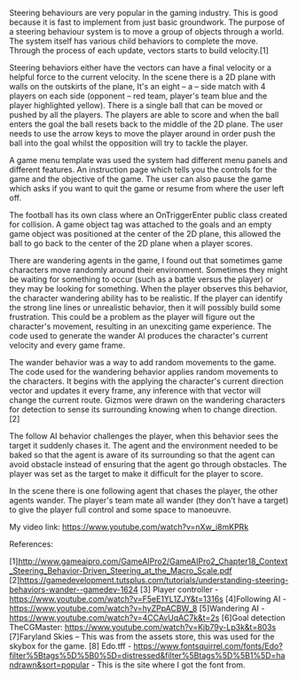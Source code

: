 Steering behaviours are very popular in the gaming industry. This is good because it is fast to implement from just basic groundwork. The purpose of a steering behaviour system is to move a group of objects through a world. The system itself has various child behaviors to complete the move. Through the process of each update, vectors starts to build velocity.[1] 

Steering behaviors either have the vectors can have a final velocity or a helpful force to the current velocity. In the scene there is a 2D plane with walls on the outskirts of the plane, It's an eight – a – side match with 4 players on each side (opponent – red team, player's team blue and the player highlighted yellow). There is a single ball that can be moved or pushed by all the players. The players are able to score and when the ball enters the goal the ball resets back to the middle of the 2D plane. The user needs to use the arrow keys to move the player around in order push the ball into the goal whilst the opposition will try to tackle the player.

A game menu template was used the system had different menu panels and different features. An instruction page which tells you the controls for the game and the objective of the game. The user can also pause the game which asks if you want to quit the game or resume from where the user left off. 

The football has its own class where an OnTriggerEnter public class created for collision. A game object tag was attached to the goals and an empty game object was positioned at the center of the 2D plane, this allowed the ball to go back to the center of the 2D plane when a player scores. 

There are wandering agents in the game, I found out that sometimes game characters move randomly around their environment. Sometimes they might be waiting for something to occur (such as a battle versus the player) or they may be looking for something. When the player observes this behavior, the character wandering ability has to be realistic. If the player can identify the strong line lines or unrealistic behavior, then it will possibly build some frustration. This could be a problem as the player will figure out the character's movement, resulting in an unexciting game experience. The code used to generate the wander AI produces the character's current velocity and every game frame. 

The wander behavior was a way to add random movements to the game. The code used for the wandering behavior applies random movements to the characters. It begins with the applying the character's current direction vector and updates it every frame, any inference with that vector will change the current route. Gizmos were drawn on the wandering characters for detection to sense its surrounding knowing when to change direction. [2]

The follow AI behavior challenges the player, when this behavior sees the target it suddenly chases it. The agent and the environment needed to be baked so that the agent is aware of its surrounding so that the agent can avoid obstacle instead of ensuring that the agent go through obstacles. The player was set as the target to make it difficult for the player to score. 

In the scene there is one following agent that chases the player, the other agents wander. The player's team mate all wander (they don't have a target) to give the player full control and some space to manoeuvre.

My video link: https://www.youtube.com/watch?v=nXw_i8mKPRk

References: 

[1]http://www.gameaipro.com/GameAIPro2/GameAIPro2_Chapter18_Context_Steering_Behavior-Driven_Steering_at_the_Macro_Scale.pdf
[2]https://gamedevelopment.tutsplus.com/tutorials/understanding-steering-behaviors-wander--gamedev-1624
[3] Player controller - https://www.youtube.com/watch?v=F5eE1YL1ZJY&t=1316s
[4]Following AI - https://www.youtube.com/watch?v=hyZPpACBW_8
[5]Wandering AI - https://www.youtube.com/watch?v=4CCAvUqAC7k&t=2s
[6]Goal detection
TheCGMaster: https://www.youtube.com/watch?v=Kjb79y-Lp3k&t=803s 
[7]Faryland Skies – This was from the assets store, this was used for the skybox for the game.
[8] Edo.tff - https://www.fontsquirrel.com/fonts/Edo?filter%5Btags%5D%5B0%5D=distressed&filter%5Btags%5D%5B1%5D=handrawn&sort=popular - This is the site where I got the font from.





 




